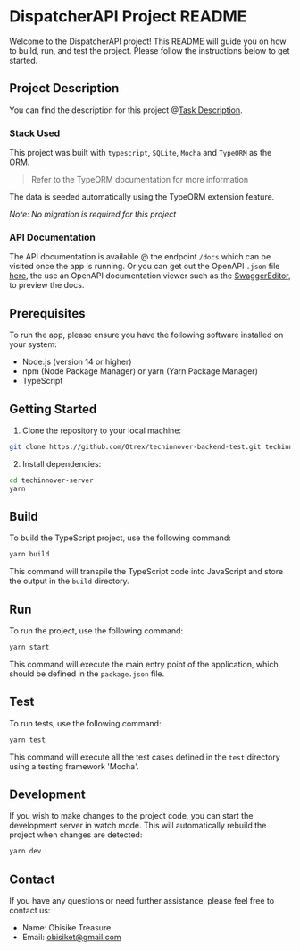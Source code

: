 # DispatcherAPI Project README

Welcome to the DispatcherAPI project! This README will guide you on how to build, run, and test the project. Please follow the instructions below to get started.

## Project Description

You can find the description for this project @[Task Description](./TASK.md).

### Stack Used

This project was built with `typescript`, `SQLite`, `Mocha` and `TypeORM` as the ORM.

> Refer to the TypeORM documentation for more information

The data is seeded automatically using the TypeORM extension feature.

_Note: No migration is required for this project_

### API Documentation
The API documentation is available @ the endpoint `/docs` which can be visited once the app is running. Or you can get out the OpenAPI `.json` file [here](./docs/api.json), the use an OpenAPI documentation viewer such as the [SwaggerEditor](https://editor.swagger.io), to preview the docs. 

## Prerequisites

To run the app, please ensure you have the following software installed on your system:

- Node.js (version 14 or higher)
- npm (Node Package Manager) or yarn (Yarn Package Manager)
- TypeScript

## Getting Started

1. Clone the repository to your local machine:

```bash
git clone https://github.com/Otrex/techinnover-backend-test.git techinnover-server
```

2. Install dependencies:

```bash
cd techinnover-server
yarn
```

## Build

To build the TypeScript project, use the following command:

```bash
yarn build
```

This command will transpile the TypeScript code into JavaScript and store the output in the `build` directory.

## Run

To run the project, use the following command:

```bash
yarn start
```

This command will execute the main entry point of the application, which should be defined in the `package.json` file.

## Test

To run tests, use the following command:

```bash
yarn test
```

This command will execute all the test cases defined in the `test` directory using a testing framework 'Mocha'.

## Development

If you wish to make changes to the project code, you can start the development server in watch mode. This will automatically rebuild the project when changes are detected:

```bash
yarn dev
```

## Contact

If you have any questions or need further assistance, please feel free to contact us:

- Name: Obisike Treasure
- Email: <obisiket@gmail.com>

